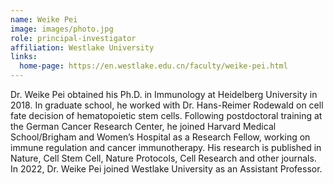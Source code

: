 ```yaml
---
name: Weike Pei
image: images/photo.jpg
role: principal-investigator
affiliation: Westlake University
links:
  home-page: https://en.westlake.edu.cn/faculty/weike-pei.html
---
```


Dr. Weike Pei obtained his Ph.D. in Immunology at Heidelberg University in 2018. In graduate school, he worked with Dr. Hans-Reimer Rodewald on cell fate decision of hematopoietic stem cells. Following postdoctoral training at the German Cancer Research Center, he joined Harvard Medical School/Brigham and Women’s Hospital as a Research Fellow, working on immune regulation and cancer immunotherapy. His research is published in Nature, Cell Stem Cell, Nature Protocols, Cell Research and other journals. In 2022, Dr. Weike Pei joined Westlake University as an Assistant Professor.


